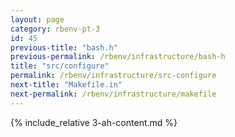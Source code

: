 ```yaml
---
layout: page
category: rbenv-pt-3
id: 45
previous-title: "bash.h"
previous-permalink: /rbenv/infrastructure/bash-h
title: "src/configure"
permalink: /rbenv/infrastructure/src-configure
next-title: "Makefile.in"
next-permalink: /rbenv/infrastructure/makefile
---
```


{% include_relative 3-ah-content.md %}
